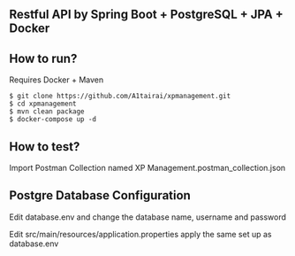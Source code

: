 ## Restful API by Spring Boot + PostgreSQL + JPA + Docker

## How to run?

Requires Docker + Maven

```
$ git clone https://github.com/A1tairai/xpmanagement.git
$ cd xpmanagement
$ mvn clean package
$ docker-compose up -d
```

## How to test?

Import Postman Collection named XP Management.postman_collection.json

## Postgre Database Configuration

Edit database.env and change the database name, username and password

Edit src/main/resources/application.properties apply the same set up as database.env